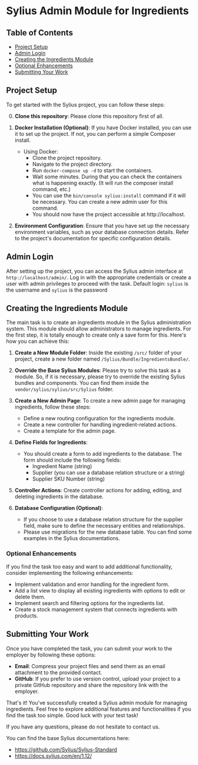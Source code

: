 # Sylius Admin Module for Ingredients

## Table of Contents
- [Project Setup](#project-setup)
- [Admin Login](#admin-login)
- [Creating the Ingredients Module](#creating-the-ingredients-module)
- [Optional Enhancements](#optional-enhancements)
- [Submitting Your Work](#submitting-your-work)

## Project Setup

To get started with the Sylius project, you can follow these steps:

0. **Clone this repository**: Please clone this repository first of all.

1. **Docker Installation (Optional)**: If you have Docker installed, you can use it to set up the project. If not, you can perform a simple Composer install.

    - Using Docker:
        - Clone the project repository.
        - Navigate to the project directory.
        - Run `docker-compose up -d` to start the containers.
        - Wait some minutes. During that you can check the containers what is happening exactly. (It will run the composer install command, etc.)
        - You can use the `bin/console sylius:install` command if it will be necessary. You can create a new admin user for this command.
        - You should now have the project accessible at http://localhost.

2. **Environment Configuration**: Ensure that you have set up the necessary environment variables, such as your database connection details. Refer to the project's documentation for specific configuration details.

## Admin Login

After setting up the project, you can access the Sylius admin interface at `http://localhost/admin/`. Log in with the appropriate credentials or create a user with admin privileges to proceed with the task. Default login: `sylius` is the username and `sylius` is the password

## Creating the Ingredients Module

The main task is to create an ingredients module in the Sylius administration system. This module should allow administrators to manage ingredients. For the first step, it is totally enough to create only a save form for this. Here's how you can achieve this:

1. **Create a New Module Folder**: Inside the existing `/src/` folder of your project, create a new folder named `/Sylius/Bundle/IngredientsBundle/`.

2. **Override the Base Sylius Modules**: Please try to solve this task as a module. So, if it is necessary, please try to override the existing Sylius bundles and components. You can find them inside the `vendor/sylius/sylius/src/Sylius` folder.

3. **Create a New Admin Page**: To create a new admin page for managing ingredients, follow these steps:
    - Define a new routing configuration for the ingredients module.
    - Create a new controller for handling ingredient-related actions.
    - Create a template for the admin page.

4. **Define Fields for Ingredients**:
    - You should create a form to add ingredients to the database. The form should include the following fields:
        - Ingredient Name (string)
        - Supplier (you can use a database relation structure or a string)
        - Supplier SKU Number (string)

5. **Controller Actions**: Create controller actions for adding, editing, and deleting ingredients in the database.

6. **Database Configuration (Optional)**:
   - If you choose to use a database relation structure for the supplier field, make sure to define the necessary entities and relationships.
   - Please use migrations for the new database table. You can find some examples in the Sylius documentations.

### Optional Enhancements

If you find the task too easy and want to add additional functionality, consider implementing the following enhancements:

- Implement validation and error handling for the ingredient form.
- Add a list view to display all existing ingredients with options to edit or delete them.
- Implement search and filtering options for the ingredients list.
- Create a stock management system that connects ingredients with products.

## Submitting Your Work

Once you have completed the task, you can submit your work to the employer by following these options:

- **Email**: Compress your project files and send them as an email attachment to the provided contact.
- **GitHub**: If you prefer to use version control, upload your project to a private GitHub repository and share the repository link with the employer.

That's it! You've successfully created a Sylius admin module for managing ingredients. Feel free to explore additional features and functionalities if you find the task too simple. Good luck with your test task!

If you have any questions, please do not hesitate to contact us.

You can find the base Sylius documentations here:
- https://github.com/Sylius/Sylius-Standard
- https://docs.sylius.com/en/1.12/
